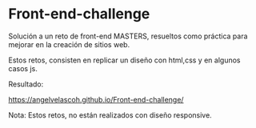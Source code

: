 # Front-end-challenge

Solución a un reto de front-end MASTERS, resueltos como práctica para mejorar en la creación de sitios web.

Estos retos, consisten en replicar un diseño con html,css y en algunos casos js.

Resultado:

https://angelvelascoh.github.io/Front-end-challenge/

Nota: Estos retos, no están realizados con diseño responsive.

